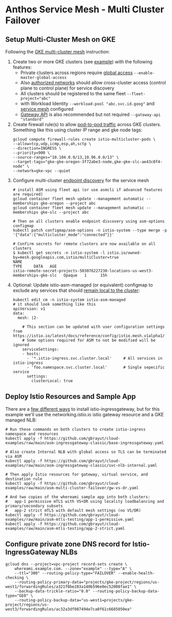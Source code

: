 # Anthos Service Mesh - Multi Cluster Failover

## Setup Multi-Cluster Mesh on GKE

Following the [GKE multi-cluster mesh](https://cloud.google.com/service-mesh/docs/unified-install/gke-install-multi-cluster#zonal) instruction:

1. Create two or more GKE clusters (see [example](../common/new-project-gke.sh)) with the following features:
    * Private clusters across regions require [global access](https://cloud.google.com/kubernetes-engine/docs/how-to/private-clusters#cp-global-access) `--enable-master-global-access`
    * Also [authorized networks](https://cloud.google.com/kubernetes-engine/docs/how-to/authorized-networks) should allow cross-cluster access (control plane to control plane) for service discovery
    * All clusters should be registered to the same fleet `--fleet-project="abc"` 
    * with Workload Identity `--workload-pool "abc.svc.id.goog"` and [service mesh](../asm-deploy-terraform) configured
    * [Gateway API](https://cloud.google.com/kubernetes-engine/docs/how-to/deploying-gateways#enable-gateway) is also recommended but not required `--gateway-api "standard"`
1. Create firewall rule(s) to allow [pod-to-pod traffic](https://cloud.google.com/service-mesh/docs/unified-install/gke-install-multi-cluster#create_firewall_rule) across GKE clusters. Something like this using cluster IP range and gke node tags:
    ```shell
    gcloud compute firewall-rules create istio-multicluster-pods \
    --allow=tcp,udp,icmp,esp,ah,sctp \
    --direction=INGRESS \
    --priority=900 \
    --source-ranges="10.104.0.0/13,10.96.0.0/13" \
    --target-tags="gke-gke-oregon-3f72abe3-node,gke-gke-slc-ae43c0f4-node" \
    --network=gke-vpc --quiet
    ```
1. Configure multi-cluster [endpoint discovery](https://cloud.google.com/service-mesh/docs/unified-install/gke-install-multi-cluster#configure_endpoint_discovery) for the service mesh
    ```shell
    # install ASM using fleet api (or use asmcli if advanced features are required)
    gcloud container fleet mesh update --management automatic --memberships gke-oregon --project abc
    gcloud container fleet mesh update --management automatic --memberships gke-slc --project abc

    # Then on all clusters enable endpoint discovery using asm-options configmap
    kubectl patch configmap/asm-options -n istio-system --type merge -p '{"data":{"multicluster_mode":"connected"}}'

    # Confirm secrets for remote clusters are now available on all clusters
    $ kubectl get secrets -n istio-system -l istio.io/owned-by=mesh.googleapis.com,istio/multiCluster=true
    NAME                                                                               TYPE     DATA   AGE
    istio-remote-secret-projects-503076227230-locations-us-west3-memberships-gke-slc   Opaque   1      15h
    ```
1. Optional: Update istio-asm-managed (or equivalent) configmap to exclude any services that should [remain local to the cluster](https://istio.io/latest/docs/ops/configuration/traffic-management/multicluster/):
    ```shell
    kubectl edit cm -n istio-system istio-asm-managed
    # it should look something like this
    apiVersion: v1
    data:
      mesh: |2-

        # This section can be updated with user configuration settings from https://istio.io/latest/docs/reference/config/istio.mesh.v1alpha1/
        # Some options required for ASM to not be modified will be ignored
        serviceSettings:
        - hosts:
          - '*.istio-ingress.svc.cluster.local'     # All services in istio-ingress
          - 'foo.namespace.svc.cluster.local'       # Single sepecific service
          settings:
            clusterLocal: true
    ```

## Deploy Istio Resources and Sample App
There are a [few different ways](../asm-ingressgateway-classic) to install istio-ingressgateway, but for this example we'll use the networking.istio.io istio gateway resource and a GKE managed NLB:

```shell
# Run these commands on both clusters to create istio-ingress namespace and resources
kubectl apply -f https://github.com/gbrayut/cloud-examples/raw/main/asm-ingressgateway-classic/base-ingressgateway.yaml

# Also create Internal NLB with global access so TLS can be terminated via ASM
kubectl apply -f https://github.com/gbrayut/cloud-examples/raw/main/asm-ingressgateway-classic/svc-nlb-internal.yaml

# Then apply Istio resources for gateway, virtual service, and destination rule
kubectl apply -f https://github.com/gbrayut/cloud-examples/raw/main/asm-multi-cluster-failover/gw-vs-dr.yaml

# And two copies of the whereami sample app into both clusters:
#   app-1 permissive mTLS with VS+DR using locality loadbalancing and primary/secondary subsets
#   app-2 strict mTLS with default mesh settings (no VS/DR)
kubectl apply -f https://github.com/gbrayut/cloud-examples/raw/main/asm-mtls-testing/app-1-permissive.yaml
kubectl apply -f https://github.com/gbrayut/cloud-examples/raw/main/asm-mtls-testing/app-2-strict.yaml
```

## Configure private zone DNS record for Istio-IngressGateway NLBs

```shell
gcloud dns --project=vpc-project record-sets create \
    whereami.example.com. --zone="example" --type="A" \
    --ttl="300" --routing-policy-type="FAILOVER" --enable-health-checking \
    --routing-policy-primary-data="projects/gke-project/regions/us-west1/forwardingRules/a321f0be283a140b596e0ec52008fae1" \
    --backup-data-trickle-ratio="0.0" --routing-policy-backup-data-type="GEO" \
    --routing-policy-backup-data="us-west1=projects/gke-project/regions/us-west3/forwardingRules/ac32a3df087494e7ca0f61c6685050ea"
```
